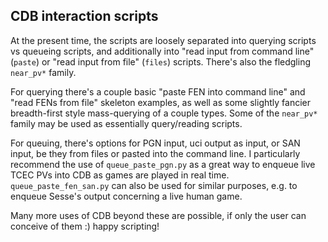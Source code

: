 ## CDB interaction scripts

At the present time, the scripts are loosely separated into querying scripts vs queueing scripts, and additionally into
"read input from command line" (`paste`) or "read input from file" (`files`) scripts. There's also the fledgling
`near_pv*` family.

For querying there's a couple basic "paste FEN into command line" and "read FENs from file" skeleton examples, as well
as some slightly fancier breadth-first style mass-querying of a couple types. Some of the `near_pv*` family may be used
as essentially query/reading scripts.

For queuing, there's options for PGN input, uci output as input, or SAN input, be they from files or pasted into the
command line. I particularly recommend the use of `queue_paste_pgn.py` as a great way to enqueue live TCEC PVs into
CDB as games are played in real time. `queue_paste_fen_san.py` can also be used for similar purposes, e.g. to enqueue
Sesse's output concerning a live human game.

Many more uses of CDB beyond these are possible, if only the user can conceive of them :) happy scripting!
